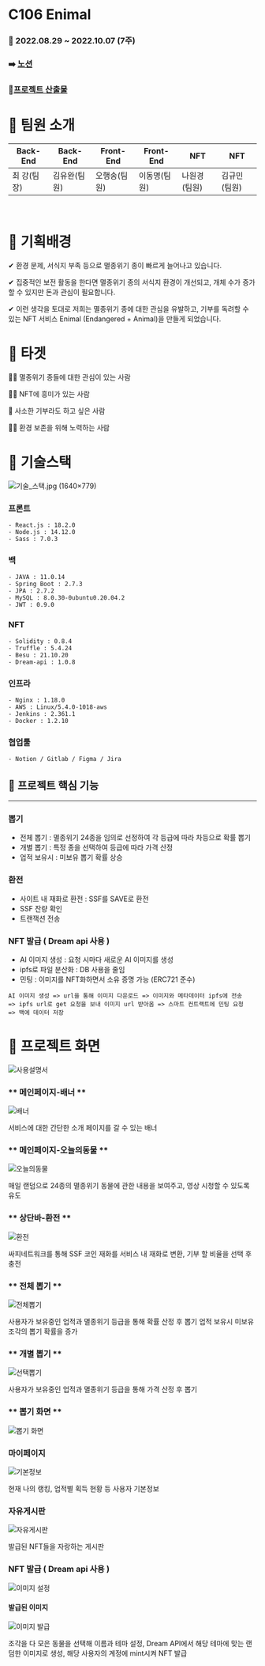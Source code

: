 # C106 Enimal

### 📢 2022.08.29 ~ 2022.10.07 (7주)

### :arrow_right: [노션](https://selective-spectrum-c0a.notion.site/Enimal-09dba286b744472f8854dcf122d9e313)

### 📃[프로젝트 산출물](https://lab.ssafy.com/s07-blockchain-nft-sub2/S07P22C106/-/tree/master/exec)
# 🍯 팀원 소개

|Back-End|Back-End|Front-End|Front-End|NFT|NFT|
|-----|---|---|---|---|---|
|최 강(팀장)|김유완(팀원)|오행송(팀원)|이동명(팀원)|나원경(팀원)|김규민(팀원)|
<br/>

# 🐣 기획배경

✔ 환경 문제, 서식지 부족 등으로 멸종위기 종이 빠르게 늘어나고 있습니다. 

✔ 집중적인 보전 활동을 한다면 멸종위기 종의 서식지 환경이 개선되고, 개체 수가 증가할 수 있지만 돈과 관심이 필요합니다. 

✔ 이런 생각을 토대로 저희는 멸종위기 종에 대한 관심을 유발하고, 기부를 독려할 수 있는 NFT 서비스 Enimal (Endangered + Animal)을 만들게 되었습니다.
<br/>
# 🎯 타겟

🙍‍♀️ 멸종위기 종들에 대한 관심이 있는 사람

🙍‍♂️ NFT에 흥미가 있는 사람

🙍‍ 사소한 기부라도 하고 싶은 사람

🙍‍♂️ 환경 보존을 위해 노력하는 사람
<br/>

# 🐇 기술스택

![기술_스택.jpg (1640×779)](https://lab.ssafy.com/s07-blockchain-nft-sub2/S07P22C106/uploads/1cc364edc8b752cb7969fbfa8289d710/%EA%B8%B0%EC%88%A0_%EC%8A%A4%ED%83%9D.jpg)

### 프론트
    - React.js : 18.2.0
    - Node.js : 14.12.0
    - Sass : 7.0.3
### 백
    - JAVA : 11.0.14
    - Spring Boot : 2.7.3
    - JPA : 2.7.2
    - MySQL : 8.0.30-0ubuntu0.20.04.2
    - JWT : 0.9.0
### NFT
    - Solidity : 0.8.4
    - Truffle : 5.4.24
    - Besu : 21.10.20
    - Dream-api : 1.0.8
### 인프라
    - Nginx : 1.18.0
    - AWS : Linux/5.4.0-1018-aws
    - Jenkins : 2.361.1
    - Docker : 1.2.10
### 협업툴
    - Notion / Gitlab / Figma / Jira


## 🐑 프로젝트 핵심 기능

---

### 뽑기

- 전체 뽑기 : 멸종위기 24종을 임의로 선정하여 각 등급에 따라 차등으로 확률 뽑기
- 개별 뽑기 : 특정 종을 선택하여 등급에 따라 가격 산정
- 업적 보유시 : 미보유 뽑기 확률 상승

### 환전

- 사이트 내 재화로 환전 : SSF를 SAVE로 환전
- SSF 잔량 확인
- 트랜잭션 전송

### NFT 발급 ( Dream api 사용 )

- AI 이미지 생성 : 요청 시마다 새로운 AI 이미지를 생성
- ipfs로 파일 분산화 : DB 사용을 줄임
- 민팅 : 이미지를 NFT화하면서 소유 증명 가능 (ERC721 준수)

```vbnet
AI 이미지 생성 => url을 통해 이미지 다운로드 => 이미지와 메타데이터 ipfs에 전송
=> ipfs url로 get 요청을 보내 이미지 url 받아옴 => 스마트 컨트랙트에 민팅 요청
=> 백에 데이터 저장
```

# 🐑 프로젝트 화면
![사용설명서](https://lab.ssafy.com/s07-blockchain-nft-sub2/S07P22C106/uploads/58278b8b3e9c1f7c3d712396d380bb8c/%EC%82%AC%EC%9A%A9%EC%84%A4%EB%AA%85%EC%84%9C.png)

### ** 메인페이지-배너 **
![배너](https://lab.ssafy.com/s07-blockchain-nft-sub2/S07P22C106/uploads/a541b5562f32508ee1a754ba1cb35a5b/image.png)

서비스에 대한 간단한 소개 페이지를 갈 수 있는 배너

### ** 메인페이지-오늘의동물 **
![오늘의동물](https://lab.ssafy.com/s07-blockchain-nft-sub2/S07P22C106/uploads/eaaa800e5775c73845c40b881e703baf/image.png)

매일 랜덤으로 24종의 멸종위기 동물에 관한 내용을 보여주고, 영상 시청할 수 있도록 유도

### ** 상단바-환전 **
![환전](https://lab.ssafy.com/s07-blockchain-nft-sub2/S07P22C106/uploads/609ecbb9f785e72847c2482ff3b228f6/image.png)

싸피네트워크를 통해 SSF 코인 재화를 서비스 내 재화로 변환, 기부 할 비율을 선택 후 충전

### ** 전체 뽑기 **

![전체뽑기](https://lab.ssafy.com/s07-blockchain-nft-sub2/S07P22C106/uploads/0f79b0031fc20f0a48d0739269ed2bcc/%EC%A0%84%EC%B2%B4%EB%BD%91%EA%B8%B0.JPG)

사용자가 보유중인 업적과 멸종위기 등급을 통해 확률 산정 후 뽑기
업적 보유시 미보유 조각의 뽑기 확률을 증가

### ** 개별 뽑기 **

![선택뽑기](https://lab.ssafy.com/s07-blockchain-nft-sub2/S07P22C106/uploads/ebed303e8e8cd555065d076f9fd7fb6d/%EC%84%A0%ED%83%9D%EB%BD%91%EA%B8%B0.JPG)

사용자가 보유중인 업적과 멸종위기 등급을 통해 가격 산정 후 뽑기

### ** 뽑기 화면 **

![뽑기 화면](https://lab.ssafy.com/s07-blockchain-nft-sub2/S07P22C106/uploads/60ad8972db1bf757ddafae14d1cdf01b/image.png)

### **마이페이지**

![기본정보](https://lab.ssafy.com/s07-blockchain-nft-sub2/S07P22C106/uploads/92204f09f3949061d96ec6c69e88eb76/image.png)

현재 나의 랭킹, 업적별 획득 현황 등 사용자 기본정보

### **자유게시판**

![자유게시판](https://lab.ssafy.com/s07-blockchain-nft-sub2/S07P22C106/uploads/c73bbbb304d02a5e94657a69366beed7/%EC%9E%90%EC%9C%A0%EA%B2%8C%EC%8B%9C%ED%8C%90.JPG)

발급된 NFT들을 자랑하는 게시판

### NFT 발급 ( Dream api 사용 )

![이미지 설정](https://lab.ssafy.com/s07-blockchain-nft-sub2/S07P22C106/uploads/58950cac278242060a596673d0480b15/1.png)



#### 발급된 이미지

![이미지 발급](https://lab.ssafy.com/s07-blockchain-nft-sub2/S07P22C106/uploads/b75a38609a0ea035b261e0944b8c3ebe/2.png)

조각을 다 모은 동물을 선택해 이름과 테마 설정,
Dream API에서 해당 테마에 맞는 랜덤한 이미지로 생성,
해당 사용자의 계정에 mint시켜 NFT 발급

